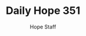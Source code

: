 ---
image: /assets/img/daily-hope-default-artwork.png
title: Daily Hope 351
number: 351
categories:
  - Daily Hope
author: Hope Staff
notes: Daily Hope 351
embed: >-
  EMBED_GOES_HERE
---